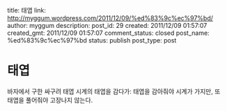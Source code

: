 title: 태엽
link: http://myggum.wordpress.com/2011/12/09/%ed%83%9c%ec%97%bd/
author: myggum
description: 
post_id: 29
created: 2011/12/09 01:57:07
created_gmt: 2011/12/09 01:57:07
comment_status: closed
post_name: %ed%83%9c%ec%97%bd
status: publish
post_type: post

# 태엽

바자에서 구한 싸구려 태엽 시계의 태엽을 감다가: 태엽을 감아줘야 시계가 가지만, 또 태엽을 풀어줘야 고장나지 않는다.